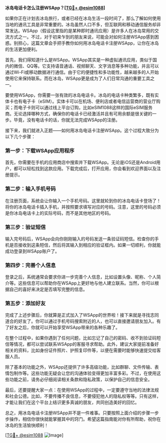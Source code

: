 **冰岛电话卡怎么注册WSApp？[[TG💪+ @esim1088](https://t.me/s/esim1088)]**

如果你正在计划去冰岛旅行，或者已经在冰岛生活一段时间了，那么了解如何使用当地的通讯工具是非常重要的。冰岛虽然人口不多，但互联网和移动通信服务却非常发达。WSApp（假设这里指的是某种即时通讯应用）是许多人在冰岛常用的交流方式之一。不过，对于初来乍到的朋友来说，可能会对如何注册WSApp感到困惑。别担心，这篇文章会手把手教你如何用冰岛电话卡注册WSApp，让你在冰岛的生活更加便利。

首先，我们得知道什么是WSApp。WSApp其实是一种虚拟通讯应用，类似于国内的微信、QQ等。它支持语音通话、视频聊天、文字消息等多种功能，并且可以通过Wi-Fi或移动数据进行通信。由于它的便捷性和多功能性，越来越多的人开始使用它来保持联系。而在冰岛，WSApp更是成为了人们日常沟通的重要工具之一。

要使用WSApp，你需要一张有效的冰岛电话卡。冰岛的电话卡种类繁多，既有实体卡也有电子卡（eSIM）。实体卡可以在机场、便利店或者电信运营商的营业厅购买；而电子卡则可以通过线上平台订购，比如eSIM1088这样的国际eSIM服务商。无论选择哪种方式，确保你的电话卡已经激活并且有可用余额是很关键的一步。毕竟，没有电话卡的话，你就无法完成WSApp的注册。

接下来，我们就进入正题——如何用冰岛电话卡注册WSApp。这个过程大致分为以下几个步骤：

### **第一步：下载WSApp应用程序**
首先，你需要在手机的应用商店中搜索并下载WSApp。无论是iOS还是Android用户，都可以轻松找到这款应用。下载完成后，打开应用，你会看到欢迎界面以及注册提示。

### **第二步：输入手机号码**
在注册页面，系统会让你输入一个手机号码。这里就轮到你的冰岛电话卡登场了！将你的冰岛电话卡插入手机，并按照要求填写对应的号码。注意，这里的号码必须是你冰岛电话卡上的实际号码，而不是其他地区的号码。

### **第三步：验证短信**
输入完号码后，WSApp会向你刚刚输入的号码发送一条验证码短信。检查你的手机是否接收到这条短信，然后将其输入到相应的验证框内。如果一切顺利，你就能成功登录到WSApp账户了。

### **第四步：完善个人信息**
登录之后，系统通常会要求你进一步完善个人信息，比如设置头像、昵称、个人简介等。这些信息可以帮助你在WSApp上更好地与他人建立联系。当然，你可以根据自己的喜好来决定是否填写完整的信息。

### **第五步：添加好友**
完成了上述步骤后，你就算是正式加入了WSApp的世界啦！接下来就是寻找志同道合的好友了。你可以通过手机号码搜索附近的人，也可以直接邀请朋友加入。有了好友之后，你就可以开始享受WSApp带来的各种乐趣了。

在整个过程中，如果你遇到了任何问题，比如忘记了自己的密码、收不到验证码短信等情况，都可以尝试联系WSApp的客服寻求帮助。此外，建议大家提前准备好相关的资料，比如身份证件照片、护照复印件等，以便在需要时能够快速提交给客服人员。

除了基本的功能之外，WSApp还提供了许多高级功能，比如群聊、文件传输、表情包制作等。这些功能无疑会让您的沟通体验变得更加丰富多彩。不过，在使用这些功能之前，请务必仔细阅读相关条款和隐私政策，以保护自己的信息安全。

最后，还要提醒大家一点：在使用WSApp的过程中，一定要遵守当地的法律法规和社会公德。比如，不要传播不良信息，不要侵犯他人的隐私权等等。只有这样，才能让我们在这个平台上结识更多真诚的朋友，共同创造美好的回忆。

总之，用冰岛电话卡注册WSApp并不是一件难事。只要按照上面介绍的步骤一步步操作，相信你很快就能掌握其中的窍门。希望这篇指南能对你有所帮助，祝你在冰岛的生活愉快顺利！

[[TG💪+ @esim1088](https://t.me/s/esim1088) ![Image](https://i.postimg.cc/4NQfJmqS/Snipaste-2025-05-13-00-14-12.png)]